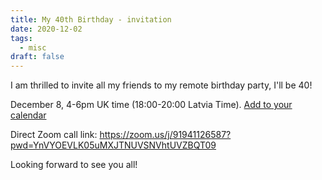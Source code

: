 ```yaml
---
title: My 40th Birthday - invitation
date: 2020-12-02
tags:
  - misc
draft: false
---
```



I am thrilled to invite all my friends to my remote birthday party, I'll be 40!

December 8, 4-6pm UK time (18:00-20:00 Latvia Time). <a target="_blank" href="/files/happy-40.ics">Add to your calendar</a>

Direct Zoom call link: https://zoom.us/j/91941126587?pwd=YnVYOEVLK05uMXJTNUVSNVhtUVZBQT09


Looking forward to see you all!

